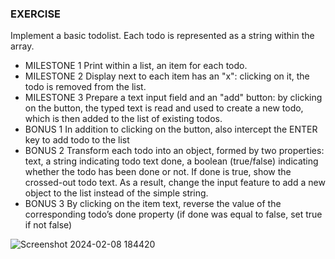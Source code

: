 ### EXERCISE
Implement a basic todolist. Each todo is represented as a string within the array.
- MILESTONE 1
Print within a list, an item for each todo.
- MILESTONE 2
Display next to each item has an "x": clicking on it, the todo is removed from the list.
- MILESTONE 3
Prepare a text input field and an "add" button: by clicking on the button, the typed text is read and used to create a new todo, which is then added to the list of existing todos.
- BONUS 1
In addition to clicking on the button, also intercept the ENTER key to add todo to the list
- BONUS 2
Transform each todo into an object, formed by two properties:
  text, a string indicating todo text
  done, a boolean (true/false) indicating whether the todo has been done or not. If done is true, show the crossed-out todo text.
As a result, change the input feature to add a new object to the list instead of the simple string.
- BONUS 3
By clicking on the item text, reverse the value of the corresponding todo’s done property (if done was equal to false, set true if not false)

![Screenshot 2024-02-08 184420](https://github.com/AndreazzaRiccardo/vue-todolist/assets/136316597/538aa980-d870-4058-93dd-edcbe3789f1a)
